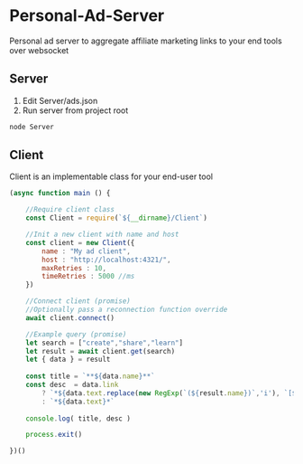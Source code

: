 # Personal-Ad-Server
Personal ad server to aggregate affiliate marketing links to your end tools over websocket

## Server

1. Edit Server/ads.json
2. Run server from project root
```sh
node Server
```

## Client

Client is an implementable class for your end-user tool

```js
(async function main () {

    //Require client class
    const Client = require(`${__dirname}/Client`)

    //Init a new client with name and host
    const client = new Client({ 
        name : "My ad client",
        host : "http://localhost:4321/",
        maxRetries : 10,
        timeRetries : 5000 //ms
    })

    //Connect client (promise) 
    //Optionally pass a reconnection function override
    await client.connect()

    //Example query (promise)
    let search = ["create","share","learn"]
    let result = await client.get(search)
    let { data } = result
    
    const title = `**${data.name}**`
    const desc  = data.link
        ? `*${data.text.replace(new RegExp(`(${result.name})`,'i'), `[$1](${data.link})`)}*`
        : `*${data.text}*`
    
    console.log( title, desc )

    process.exit()

})()
```
